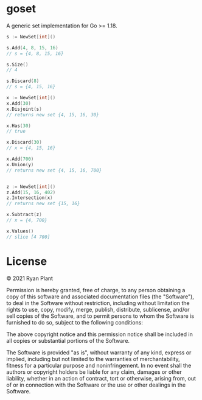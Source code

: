 # goset

A generic set implementation for Go >= 1.18.

```go
s := NewSet[int]()

s.Add(4, 8, 15, 16)
// s = {4, 8, 15, 16}

s.Size()
// 4

s.Discard(8)
// s = {4, 15, 16}

x := NewSet[int]()
x.Add(30)
x.Disjoint(s)
// returns new set {4, 15, 16, 30}

x.Has(30)
// true

x.Discard(30)
// x = {4, 15, 16}

x.Add(700)
x.Union(y)
// returns new set {4, 15, 16, 700}


z := NewSet[int]()
z.Add(15, 16, 402)
z.Intersection(x)
// returns new set {15, 16}

x.Subtract(z)
// x = {4, 700}

x.Values()
// slice [4 700]
```

# License

© 2021 Ryan Plant

Permission is hereby granted, free of charge, to any person obtaining a copy of this software and associated documentation files (the "Software"), to deal in the Software without restriction, including without limitation the rights to use, copy, modify, merge, publish, distribute, sublicense, and/or sell copies of the Software, and to permit persons to whom the Software is furnished to do so, subject to the following conditions:

The above copyright notice and this permission notice shall be included in all copies or substantial portions of the Software.

The Software is provided "as is", without warranty of any kind, express or implied, including but not limited to the warranties of merchantability, fitness for a particular purpose and noninfringement. In no event shall the authors or copyright holders be liable for any claim, damages or other liability, whether in an action of contract, tort or otherwise, arising from, out of or in connection with the Software or the use or other dealings in the Software.
